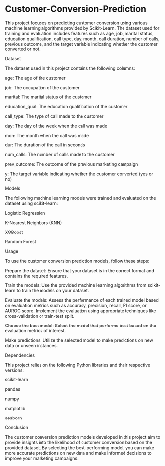 # Customer-Conversion-Prediction

This project focuses on predicting customer conversion using various machine learning algorithms provided by Scikit-Learn. The dataset used for training and evaluation includes features such as age, job, marital status, education qualification, call type, day, month, call duration, number of calls, previous outcome, and the target variable indicating whether the customer converted or not.

Dataset

The dataset used in this project contains the following columns:

age: The age of the customer

job: The occupation of the customer

marital: The marital status of the customer

education_qual: The education qualification of the customer

call_type: The type of call made to the customer

day: The day of the week when the call was made

mon: The month when the call was made

dur: The duration of the call in seconds

num_calls: The number of calls made to the customer

prev_outcome: The outcome of the previous marketing campaign

y: The target variable indicating whether the customer converted (yes or no)

Models

The following machine learning models were trained and evaluated on the dataset using scikit-learn:

Logistic Regression

K-Nearest Neighbors (KNN)

XGBoost

Random Forest

Usage

To use the customer conversion prediction models, follow these steps:

Prepare the dataset: Ensure that your dataset is in the correct format and contains the required features.

Train the models: Use the provided machine learning algorithms from scikit-learn to train the models on your dataset.

Evaluate the models: Assess the performance of each trained model based on evaluation metrics such as accuracy, precision, recall, F1 score, or AUROC score. Implement the evaluation using appropriate techniques like cross-validation or train-test split.

Choose the best model: Select the model that performs best based on the evaluation metrics of interest.

Make predictions: Utilize the selected model to make predictions on new data or unseen instances.

Dependencies

This project relies on the following Python libraries and their respective versions:

scikit-learn

pandas

numpy

matplotlib

seaborn

Conclusion

The customer conversion prediction models developed in this project aim to provide insights into the likelihood of customer conversion based on the provided dataset. By selecting the best-performing model, you can make more accurate predictions on new data and make informed decisions to improve your marketing campaigns.
